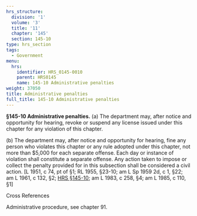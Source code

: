 ```yaml
---
hrs_structure:
  division: '1'
  volume: '3'
  title: '11'
  chapter: '145'
  section: 145-10
type: hrs_section
tags:
  - Government
menu:
  hrs:
    identifier: HRS_0145-0010
    parent: HRS0145
    name: 145-10 Administrative penalties
weight: 37050
title: Administrative penalties
full_title: 145-10 Administrative penalties
---
```

**§145-10 Administrative penalties.** (a) The department may, after notice and opportunity for hearing, revoke or suspend any license issued under this chapter for any violation of this chapter.

(b) The department may, after notice and opportunity for hearing, fine any person who violates this chapter or any rule adopted under this chapter, not more than $5,000 for each separate offense. Each day or instance of violation shall constitute a separate offense. Any action taken to impose or collect the penalty provided for in this subsection shall be considered a civil action. [L 1951, c 74, pt of §1; RL 1955, §23-10; am L Sp 1959 2d, c 1, §22; am L 1961, c 132, §2; [HRS §145-10](/title-11/chapter-145/section-145-10/); am L 1983, c 258, §4; am L 1985, c 110, §1]

Cross References

Administrative procedure, see chapter 91.